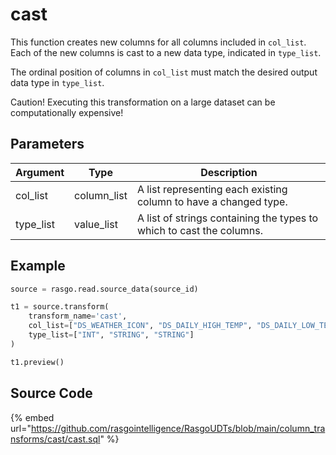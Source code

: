 

# cast

This function creates new columns for all columns included in `col_list`. Each of the new columns is cast to a new data type, indicated in `type_list`.

The ordinal position of columns in `col_list` must match the desired output data type in `type_list`.

Caution! Executing this transformation on a large dataset can be computationally expensive!


## Parameters

| Argument  |    Type     |                             Description                              |
| --------- | ----------- | -------------------------------------------------------------------- |
| col_list  | column_list | A list representing each existing column to have a changed type.     |
| type_list | value_list  | A list of strings containing the types to which to cast the columns. |


## Example

```python
source = rasgo.read.source_data(source_id)

t1 = source.transform(
    transform_name='cast',
    col_list=["DS_WEATHER_ICON", "DS_DAILY_HIGH_TEMP", "DS_DAILY_LOW_TEMP"],
    type_list=["INT", "STRING", "STRING"]
)

t1.preview()

```

## Source Code

{% embed url="https://github.com/rasgointelligence/RasgoUDTs/blob/main/column_transforms/cast/cast.sql" %}

